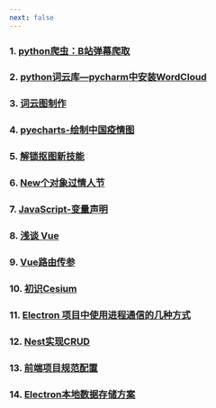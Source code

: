 ```yaml
---
next: false
---
```


### 1. [python爬虫：B站弹幕爬取](https://mp.weixin.qq.com/s?__biz=MzIzNzU0NDU1NQ==&mid=2247483929&idx=1&sn=8ebe2266cda9bc22a4afd698cad47c48&chksm=e8c7b71ddfb03e0b157b8df9ec4b1dd4215ad56f053b25c566ff27effb854a13af8eb300b73b&scene=27#wechat_redirect)

### 2. [python词云库—pycharm中安装WordCloud](https://mp.weixin.qq.com/s?__biz=MzIzNzU0NDU1NQ==&mid=2247484012&idx=1&sn=88080fdf3a6fdf39ed46588a9245cab9&chksm=e8c7b768dfb03e7e7677b12da53e14106225ae6c70e90cb8781d75bccf031953fcea22db9c84&scene=27#wechat_redirect)

### 3. [词云图制作](https://mp.weixin.qq.com/s?__biz=MzIzNzU0NDU1NQ==&mid=2247484059&idx=1&sn=2374d474c2604d85ce6a4550dfb09106&chksm=e8c7b79fdfb03e89c8e6ba1c4f6c0567083da46fd65136212f3507cde53df9ce6b06e792318c&scene=27#wechat_redirect)

### 4. [pyecharts-绘制中国疫情图](https://mp.weixin.qq.com/s?__biz=MzIzNzU0NDU1NQ==&mid=2247484098&idx=1&sn=090416e1c7cb4c244e54bd66a7d1f77a&chksm=e8c7b7c6dfb03ed0beca5cbdab431d17d993b877a07c7bbb867afb99df58e42112b13e7d676e&scene=27#wechat_redirect)

### 5. [解锁抠图新技能](https://mp.weixin.qq.com/s?__biz=MzIzNzU0NDU1NQ==&mid=2247484216&idx=1&sn=f4d79ef5a951316547e39dd699dc0a6c&chksm=e8c7b63cdfb03f2a1c508f1ca20d0701ad21b160721fd15069902326e7ea2824cd37f94af3da&scene=27#wechat_redirect)

### 6. [New个对象过情人节](https://mp.weixin.qq.com/s?__biz=MzIzNzU0NDU1NQ==&mid=2247484246&idx=1&sn=25edcabe4f8dfb8b68a0419fad597617&chksm=e8c7b652dfb03f44784f7455476d16bd866b320e1dd674614f9e2da58e5f5b8c5d39ea96ea98&scene=27#wechat_redirect)

### 7. [JavaScript-变量声明](https://mp.weixin.qq.com/s?__biz=MzIzNzU0NDU1NQ==&mid=2247484257&idx=1&sn=15d329f7725d28c56d75b7decbfb25dd&chksm=e8c7b665dfb03f73488e426f071c3928e9beab7f2fe8c3f6d3049525a912d4813c0b9ab370ff&scene=27#wechat_redirect)

### 8. [浅谈 Vue](https://mp.weixin.qq.com/s?__biz=MzIzNzU0NDU1NQ==&mid=2247484269&idx=1&sn=a5672dec370fd832a0a238eb2115f635&chksm=e8c7b669dfb03f7fee4717253214134533d46a751313c919690918e777b9467f41c5a8fe426b&scene=27#wechat_redirect)

### 9. [Vue路由传参](https://mp.weixin.qq.com/s?__biz=MzIzNzU0NDU1NQ==&mid=2247484279&idx=1&sn=1f41ce9c193902527e66e08715399e01&chksm=e8c7b673dfb03f6528262d8e4114926e366a23522b8b92129f21b1b7fa9938433d32f75362d6&scene=27#wechat_redirect)

### 10. [初识Cesium](https://mp.weixin.qq.com/s?__biz=MzIzNzU0NDU1NQ==&mid=2247484287&idx=1&sn=e779ed838cec650760dfee5784d4f1c5&chksm=e8c7b67bdfb03f6d0320429c802e6360da568e8065223c542bb002824f91e304364430ccbaf6&scene=27#wechat_redirect)

### 11. [Electron 项目中使用进程通信的几种方式](https://mp.weixin.qq.com/s?__biz=MzIzNzU0NDU1NQ==&mid=2247484293&idx=1&sn=23e23da2e97b2605a1ed5099ecf0d5c3&chksm=e9877a1ca817866403be33a75ae6b5ce0d5371a7ef6e524dd452b95116f2873a05821f83cc08&scene=27#wechat_redirect)

### 12. [Nest实现CRUD](https://mp.weixin.qq.com/s?__biz=MzIzNzU0NDU1NQ==&mid=2247484370&idx=1&sn=6cd7eb83279386bd61022c0e7936dc46&chksm=e9171cb74604572c1631cd780e20d68f3cac556df259007f63bf92a71db64714f149fdd09e4f&scene=27#wechat_redirect)

### 13. [前端项目规范配置](https://mp.weixin.qq.com/s?__biz=MzIzNzU0NDU1NQ==&mid=2247484751&idx=1&sn=f061df9f757c2aa0864bb46751cbb4c9&chksm=e9559e1159a2b4568800e97af65eca130a8586ef575dbbbd53a0bd1a1fc1fc06236f937939b8&scene=27#wechat_redirect)

### 14. [Electron本地数据存储方案](https://mp.weixin.qq.com/s?__biz=MzIzNzU0NDU1NQ==&mid=2247484966&idx=1&sn=01d9f5e0f8ba2e388f52db27c9837c65&chksm=e9277f88fd80f6a4a88d2d2850218db8ec556fa20678b396094b511fbd328ed9b1895ccce048&scene=27#wechat_redirect)
